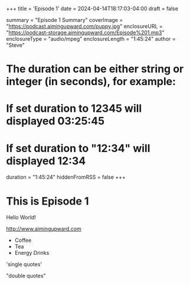 +++
title = 'Episode 1'
date = 2024-04-14T18:17:03-04:00
draft = false

summary = "Episode 1 Summary"
coverImage = "https://podcast.aimingupward.com/puppy.jpg"
enclosureURL = "https://podcast-storage.aimingupward.com/Episode%201.mp3"
enclosureType = "audio/mpeg"
enclosureLength = "1:45:24"
author = "Steve"
# The duration can be either string or integer (in seconds), for example:
# If set duration to 12345 will displayed 03:25:45
# If set duration to "12:34" will displayed 12:34
duration = "1:45:24"
hiddenFromRSS = false
+++

# This is Episode 1

Hello World!
<br>


http://www.aimingupward.com



<ul>
    <li>Coffee</li>
    <li>Tea</li>
    <li>Energy Drinks</li>
</ul>

'single quotes'

"double quotes"